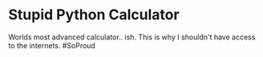 # Stupid Python Calculator
Worlds most advanced calculator.. ish. This is why I shouldn't have access to the internets.
#SoProud
